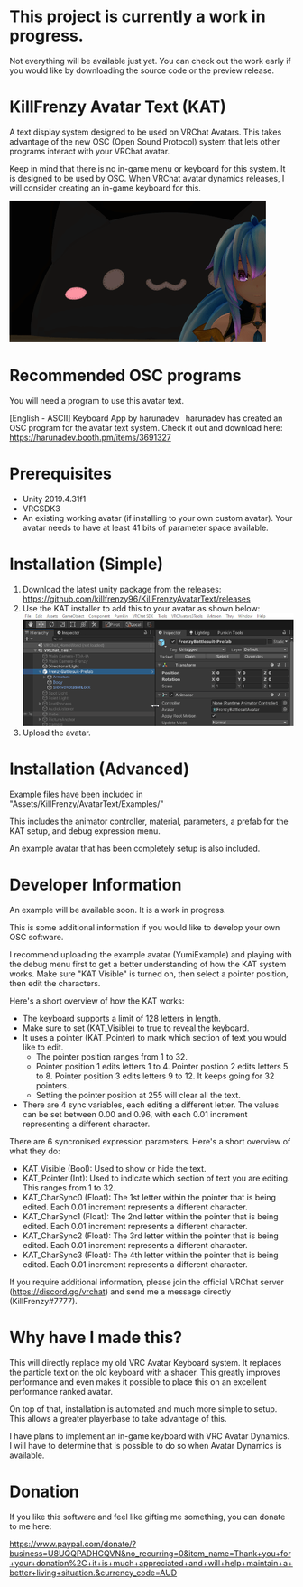 # This project is currently a work in progress.
Not everything will be available just yet. You can check out the work early if you would like by downloading the source code or the preview release.

# KillFrenzy Avatar Text (KAT)
A text display system designed to be used on VRChat Avatars. This takes advantage of the new OSC (Open Sound Protocol) system that lets other programs interact with your VRChat avatar.

Keep in mind that there is no in-game menu or keyboard for this system. It is designed to be used by OSC. When VRChat avatar dynamics releases, I will consider creating an in-game keyboard for this.

![InstallInstructions](/Images/KAT_Demonstration.gif)

# Recommended OSC programs
You will need a program to use this avatar text.

[English - ASCII] Keyboard App by harunadev&nbsp;&nbsp;
harunadev has created an OSC program for the avatar text system. Check it out and download here:&nbsp;&nbsp;
https://harunadev.booth.pm/items/3691327

# Prerequisites
- Unity 2019.4.31f1
- VRCSDK3
- An existing working avatar (if installing to your own custom avatar). Your avatar needs to have at least 41 bits of parameter space available.

# Installation (Simple)
1. Download the latest unity package from the releases: https://github.com/killfrenzy96/KillFrenzyAvatarText/releases
2. Use the KAT installer to add this to your avatar as shown below:
![InstallInstructions](/Images/KAT_Install_Simple.gif)
3. Upload the avatar.

# Installation (Advanced)
Example files have been included in "Assets/KillFrenzy/AvatarText/Examples/"

This includes the animator controller, material, parameters, a prefab for the KAT setup, and debug expression menu.

An example avatar that has been completely setup is also included.

# Developer Information
An example will be available soon. It is a work in progress.

This is some additional information if you would like to develop your own OSC software.

I recommend uploading the example avatar (YumiExample) and playing with the debug menu first to get a better understanding of how the KAT system works. Make sure "KAT Visible" is turned on, then select a pointer position, then edit the characters.

Here's a short overview of how the KAT works:
- The keyboard supports a limit of 128 letters in length.
- Make sure to set (KAT_Visible) to true to reveal the keyboard.
- It uses a pointer (KAT_Pointer) to mark which section of text you would like to edit.
	- The pointer position ranges from 1 to 32.
	- Pointer position 1 edits letters 1 to 4. Pointer postion 2 edits letters 5 to 8. Pointer position 3 edits letters 9 to 12. It keeps going for 32 pointers.
	- Setting the pointer position at 255 will clear all the text.
- There are 4 sync variables, each editing a different letter. The values can be set between 0.00 and 0.96, with each 0.01 increment representing a different character.

There are 6 syncronised expression parameters. Here's a short overview of what they do:
- KAT_Visible (Bool): Used to show or hide the text.
- KAT_Pointer (Int): Used to indicate which section of text you are editing. This ranges from 1 to 32.
- KAT_CharSync0 (Float): The 1st letter within the pointer that is being edited. Each 0.01 increment represents a different character.
- KAT_CharSync1 (Float): The 2nd letter within the pointer that is being edited. Each 0.01 increment represents a different character.
- KAT_CharSync2 (Float): The 3rd letter within the pointer that is being edited. Each 0.01 increment represents a different character.
- KAT_CharSync3 (Float): The 4th letter within the pointer that is being edited. Each 0.01 increment represents a different character.

If you require additional information, please join the official VRChat server (https://discord.gg/vrchat) and send me a message directly (KillFrenzy#7777).

# Why have I made this?
This will directly replace my old VRC Avatar Keyboard system. It replaces the particle text on the old keyboard with a shader. This greatly improves performance and even makes it possible to place this on an excellent performance ranked avatar.

On top of that, installation is automated and much more simple to setup. This allows a greater playerbase to take advantage of this.

I have plans to implement an in-game keyboard with VRC Avatar Dynamics. I will have to determine that is possible to do so when Avatar Dynamics is available.

# Donation
If you like this software and feel like gifting me something, you can donate to me here:

https://www.paypal.com/donate/?business=U8UQQPADHCQVN&no_recurring=0&item_name=Thank+you+for+your+donation%2C+it+is+much+appreciated+and+will+help+maintain+a+better+living+situation.&currency_code=AUD